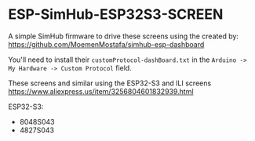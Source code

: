 # ESP-SimHub-ESP32S3-SCREEN

A simple SimHub firmware to drive these screens using the created by:
https://github.com/MoemenMostafa/simhub-esp-dashboard

You'll need to install their `customProtocol-dashBoard.txt` in the `Arduino -> My Hardware -> Custom Protocol` field.

These screens and similar using the ESP32-S3 and ILI screens
https://www.aliexpress.us/item/3256804601832939.html

ESP32-S3:
- 8048S043
- 4827S043
